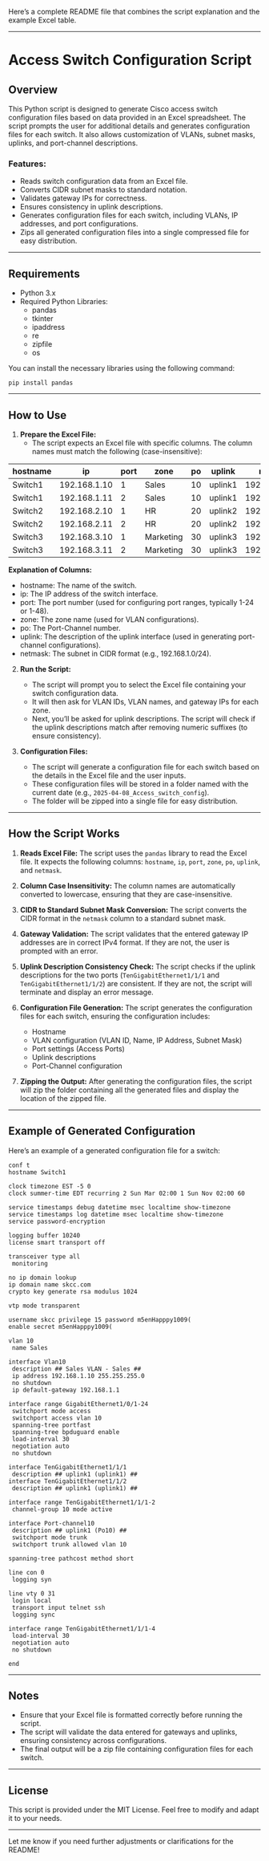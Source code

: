 Here’s a complete README file that combines the script explanation and the example Excel table.

---

# Access Switch Configuration Script

## Overview

This Python script is designed to generate Cisco access switch configuration files based on data provided in an Excel spreadsheet. The script prompts the user for additional details and generates configuration files for each switch. It also allows customization of VLANs, subnet masks, uplinks, and port-channel descriptions.

### Features:
- Reads switch configuration data from an Excel file.
- Converts CIDR subnet masks to standard notation.
- Validates gateway IPs for correctness.
- Ensures consistency in uplink descriptions.
- Generates configuration files for each switch, including VLANs, IP addresses, and port configurations.
- Zips all generated configuration files into a single compressed file for easy distribution.

---

## Requirements

- Python 3.x
- Required Python Libraries:
  - pandas
  - tkinter
  - ipaddress
  - re
  - zipfile
  - os

You can install the necessary libraries using the following command:
```
pip install pandas
```

---

## How to Use

1. **Prepare the Excel File:**
   - The script expects an Excel file with specific columns. The column names must match the following (case-insensitive):

| **hostname**  | **ip**           | **port** | **zone**  | **po** | **uplink**  | **netmask**     |
|---------------|------------------|----------|-----------|--------|-------------|-----------------|
| Switch1       | 192.168.1.10     | 1        | Sales     | 10     | uplink1     | 192.168.1.0/24 |
| Switch1       | 192.168.1.11     | 2        | Sales     | 10     | uplink1     | 192.168.1.0/24 |
| Switch2       | 192.168.2.10     | 1        | HR        | 20     | uplink2     | 192.168.2.0/24 |
| Switch2       | 192.168.2.11     | 2        | HR        | 20     | uplink2     | 192.168.2.0/24 |
| Switch3       | 192.168.3.10     | 1        | Marketing | 30     | uplink3     | 192.168.3.0/24 |
| Switch3       | 192.168.3.11     | 2        | Marketing | 30     | uplink3     | 192.168.3.0/24 |

**Explanation of Columns:**

  - hostname: The name of the switch.
  - ip: The IP address of the switch interface.
  - port: The port number (used for configuring port ranges, typically 1-24 or 1-48).
  - zone: The zone name (used for VLAN configurations).
  - po: The Port-Channel number.
  - uplink: The description of the uplink interface (used in generating port-channel configurations).
  - netmask: The subnet in CIDR format (e.g., 192.168.1.0/24).
    
2. **Run the Script:**
   - The script will prompt you to select the Excel file containing your switch configuration data.
   - It will then ask for VLAN IDs, VLAN names, and gateway IPs for each zone.
   - Next, you’ll be asked for uplink descriptions. The script will check if the uplink descriptions match after removing numeric suffixes (to ensure consistency).
   
3. **Configuration Files:**
   - The script will generate a configuration file for each switch based on the details in the Excel file and the user inputs.
   - These configuration files will be stored in a folder named with the current date (e.g., `2025-04-08_Access_switch_config`).
   - The folder will be zipped into a single file for easy distribution.

---

## How the Script Works

1. **Reads Excel File:**
   The script uses the `pandas` library to read the Excel file. It expects the following columns: `hostname`, `ip`, `port`, `zone`, `po`, `uplink`, and `netmask`.

2. **Column Case Insensitivity:**
   The column names are automatically converted to lowercase, ensuring that they are case-insensitive.

3. **CIDR to Standard Subnet Mask Conversion:**
   The script converts the CIDR format in the `netmask` column to a standard subnet mask.

4. **Gateway Validation:**
   The script validates that the entered gateway IP addresses are in correct IPv4 format. If they are not, the user is prompted with an error.

5. **Uplink Description Consistency Check:**
   The script checks if the uplink descriptions for the two ports (`TenGigabitEthernet1/1/1` and `TenGigabitEthernet1/1/2`) are consistent. If they are not, the script will terminate and display an error message.

6. **Configuration File Generation:**
   The script generates the configuration files for each switch, ensuring the configuration includes:
   - Hostname
   - VLAN configuration (VLAN ID, Name, IP Address, Subnet Mask)
   - Port settings (Access Ports)
   - Uplink descriptions
   - Port-Channel configuration

7. **Zipping the Output:**
   After generating the configuration files, the script will zip the folder containing all the generated files and display the location of the zipped file.

---

## Example of Generated Configuration

Here’s an example of a generated configuration file for a switch:

```
conf t
hostname Switch1

clock timezone EST -5 0
clock summer-time EDT recurring 2 Sun Mar 02:00 1 Sun Nov 02:00 60

service timestamps debug datetime msec localtime show-timezone
service timestamps log datetime msec localtime show-timezone
service password-encryption

logging buffer 10240
license smart transport off

transceiver type all
 monitoring

no ip domain lookup
ip domain name skcc.com
crypto key generate rsa modulus 1024

vtp mode transparent

username skcc privilege 15 password m5enHapppy1009(
enable secret m5enHapppy1009(

vlan 10
 name Sales

interface Vlan10
 description ## Sales VLAN - Sales ##
 ip address 192.168.1.10 255.255.255.0
 no shutdown
 ip default-gateway 192.168.1.1

interface range GigabitEthernet1/0/1-24
 switchport mode access
 switchport access vlan 10
 spanning-tree portfast
 spanning-tree bpduguard enable
 load-interval 30
 negotiation auto
 no shutdown

interface TenGigabitEthernet1/1/1
 description ## uplink1 (uplink1) ##
interface TenGigabitEthernet1/1/2
 description ## uplink1 (uplink1) ##

interface range TenGigabitEthernet1/1/1-2
 channel-group 10 mode active

interface Port-channel10
 description ## uplink1 (Po10) ##
 switchport mode trunk
 switchport trunk allowed vlan 10

spanning-tree pathcost method short

line con 0
 logging syn

line vty 0 31
 login local
 transport input telnet ssh
 logging sync

interface range TenGigabitEthernet1/1/1-4
 load-interval 30
 negotiation auto
 no shutdown

end
```

---

## Notes

- Ensure that your Excel file is formatted correctly before running the script.
- The script will validate the data entered for gateways and uplinks, ensuring consistency across configurations.
- The final output will be a zip file containing configuration files for each switch.

---

## License

This script is provided under the MIT License. Feel free to modify and adapt it to your needs.

---

Let me know if you need further adjustments or clarifications for the README!
